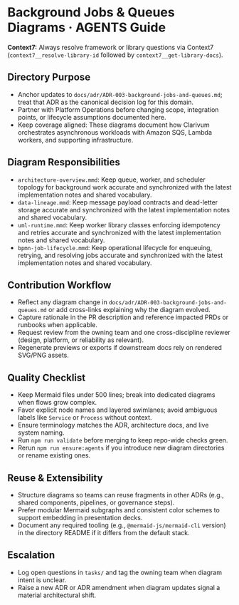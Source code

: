 # Background Jobs & Queues Diagrams · AGENTS Guide

**Context7:** Always resolve framework or library questions via Context7 (`context7__resolve-library-id` followed by `context7__get-library-docs`).
## Directory Purpose
- Anchor updates to `docs/adr/ADR-003-background-jobs-and-queues.md`; treat that ADR as the canonical decision log for this domain.
- Partner with Platform Operations before changing scope, integration points, or lifecycle assumptions documented here.
- Keep coverage aligned: These diagrams document how Clarivum orchestrates asynchronous workloads with Amazon SQS, Lambda workers, and supporting infrastructure.

## Diagram Responsibilities
- `architecture-overview.mmd`: Keep queue, worker, and scheduler topology for background work accurate and synchronized with the latest implementation notes and shared vocabulary.
- `data-lineage.mmd`: Keep message payload contracts and dead-letter storage accurate and synchronized with the latest implementation notes and shared vocabulary.
- `uml-runtime.mmd`: Keep worker library classes enforcing idempotency and retries accurate and synchronized with the latest implementation notes and shared vocabulary.
- `bpmn-job-lifecycle.mmd`: Keep operational lifecycle for enqueuing, retrying, and resolving jobs accurate and synchronized with the latest implementation notes and shared vocabulary.

## Contribution Workflow
- Reflect any diagram change in `docs/adr/ADR-003-background-jobs-and-queues.md` or add cross-links explaining why the diagram evolved.
- Capture rationale in the PR description and reference impacted PRDs or runbooks when applicable.
- Request review from the owning team and one cross-discipline reviewer (design, platform, or reliability as relevant).
- Regenerate previews or exports if downstream docs rely on rendered SVG/PNG assets.

## Quality Checklist
- Keep Mermaid files under 500 lines; break into dedicated diagrams when flows grow complex.
- Favor explicit node names and layered swimlanes; avoid ambiguous labels like `Service` or `Process` without context.
- Ensure terminology matches the ADR, architecture docs, and live system naming.
- Run `npm run validate` before merging to keep repo-wide checks green.
- Rerun `npm run ensure:agents` if you introduce new diagram directories or rename existing ones.

## Reuse & Extensibility
- Structure diagrams so teams can reuse fragments in other ADRs (e.g., shared components, pipelines, or governance steps).
- Prefer modular Mermaid subgraphs and consistent color schemes to support embedding in presentation decks.
- Document any required tooling (e.g., `@mermaid-js/mermaid-cli` version) in the directory README if it differs from the default stack.

## Escalation
- Log open questions in `tasks/` and tag the owning team when diagram intent is unclear.
- Raise a new ADR or ADR amendment when diagram updates signal a material architectural shift.
